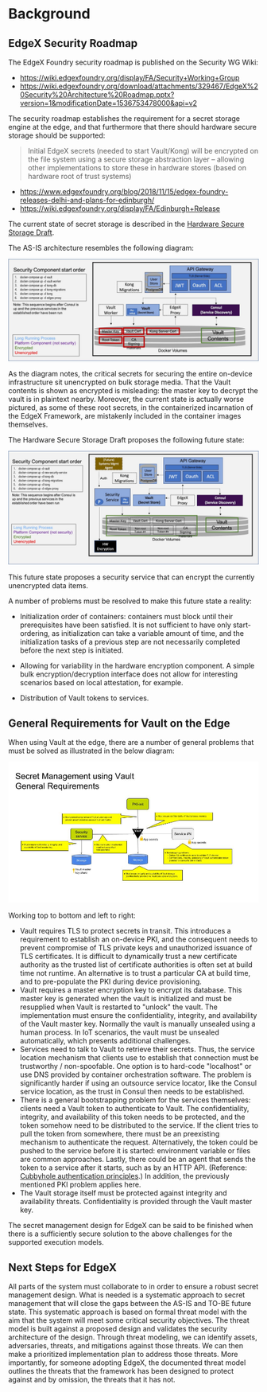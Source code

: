 # Background

## EdgeX Security Roadmap

The EdgeX Foundry security roadmap is published on the Security WG Wiki:

* https://wiki.edgexfoundry.org/display/FA/Security+Working+Group
* https://wiki.edgexfoundry.org/download/attachments/329467/EdgeX%20Security%20Architecture%20Roadmap.pptx?version=1&modificationDate=1536753478000&api=v2

The security roadmap establishes the requirement for a secret storage engine at the edge, and that furthermore that there should hardware secure storage should be supported:

> Initial EdgeX secrets (needed to start Vault/Kong) will be encrypted on  the file system using a secure storage abstraction layer – allowing other implementations to store these in hardware stores (based on hardware root of trust systems)

* https://www.edgexfoundry.org/blog/2018/11/15/edgex-foundry-releases-delhi-and-plans-for-edinburgh/
* https://wiki.edgexfoundry.org/display/FA/Edinburgh+Release

The current state of secret storage is described in the [Hardware Secure Storage Draft](https://docs.google.com/document/d/1MsTNdwtZp3zA-nPhCC3COakL3e5mrhJuFByy6ja5OxU/edit).

The AS-IS architecture resembles the following diagram:

![AS-IS](arch-as-is.jpg)

As the diagram notes, the critical secrets for securing the entire on-device infrastructure sit unencrypted on bulk storage media. That the Vault contents is shown as encrypted is misleading: the master key to decrypt the vault is in plaintext nearby. Moreover, the current state is actually worse pictured, as some of these root secrets, in the containerized incarnation of the EdgeX Framework, are mistakenly included in the container images themselves.

The Hardware Secure Storage Draft proposes the following future state:

![Proposed future state](arch-proposed.jpg)

This future state proposes a security service that can encrypt the currently unencrypted data items.

A number of problems must be resolved to make this future state a reality:

* Initialization order of containers: containers must block until their prerequisites have been satisfied. It is not sufficient to have only start-ordering, as initialization can take a variable amount of time, and the initialization tasks of a previous step are not necessarily completed before the next step is initiated.

* Allowing for variability in the hardware encryption component.  A simple bulk encryption/decryption interface does not allow for interesting scenarios based on local attestation, for example.

* Distribution of Vault tokens to services.


## General Requirements for Vault on the Edge

When using Vault at the edge, there are a number of general problems that must be solved as illustrated in the below diagram:

![General requirements](general_requirements.jpg)

Working top to bottom and left to right:

* Vault requires TLS to protect secrets in transit. This introduces a requirement to establish an on-device PKI, and the consequent needs to prevent compromise of TLS private keys and unauthorized issuance of TLS certificates. It is difficult to dynamically trust a new certificate authority as the trusted list of certificate authorities is often set at build time not runtime. An alternative is to trust a particular CA at build time, and to pre-populate the PKI during device provisioning.
* Vault requires a master encryption key to encrypt its database. This master key is generated when the vault is initialized and must be resupplied when Vault is restarted to "unlock" the vault. The implementation must ensure the confidentiality, integrity, and availability of the Vault master key. Normally the vault is manually unsealed using a human process. In IoT scenarios, the vault must be unsealed automatically, which presents additional challenges.
* Services need to talk to Vault to retrieve their secrets. Thus, the service location mechanism that clients use to establish that connection must be trustworthy / non-spoofable. One option is to hard-code "localhost" or use DNS provided by container orchestration software. The problem is significantly harder if using an outsource service locator, like the Consul service location, as the trust in Consul then needs to be established.
* There is a general bootstrapping problem for the services themselves: clients need a Vault token to authenticate to Vault. The confidentiality, integrity, and availability of this token needs to be protected, and the token somehow need to be distributed to the service.  If the client tries to pull the token from somewhere, there must be an preexisting mechanism to authenticate the request. Alternatively, the token could be pushed to the service before it is started: environment variable or files are common approaches.  Lastly, there could be an agent that sends the token to a service after it starts, such as by an HTTP API. (Reference: [Cubbyhole authentication principles](https://www.hashicorp.com/blog/cubbyhole-authentication-principles).)   In addition, the previously mentioned PKI problem applies here.
* The Vault storage itself must be protected against integrity and availability threats. Confidentiality is provided through the Vault master key.

The secret management design for EdgeX can be said to be finished when there is a sufficiently secure solution to the above challenges for the supported execution models.

## Next Steps for EdgeX

All parts of the system must collaborate to in order to ensure a robust secret management design. What is needed is a systematic approach to secret management that will close the gaps between the AS-IS and TO-BE future state.  This systematic approach is based on formal threat model with the aim that the system will meet some critical security objectives. The threat model is built against a proposed design and validates the security architecture of the design.  Through threat modeling, we can identify assets, adversaries, threats, and mitigations against those threats.  We can then make a prioritized implementation plan to address those threats.  More importantly, for someone adopting EdgeX, the documented threat model outlines the threats that the framework has been designed to protect against and by omission, the threats that it has not.

